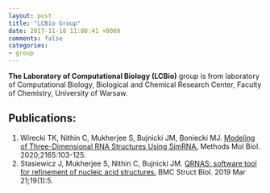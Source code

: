 ```yaml
---
layout: post
title: "LCBio Group"
date: 2017-11-18 11:08:41 +0000
comments: false
categories: 
- group
---
```

<!--
# [LCBio Group]() 
[<i class="fa fa-envelope-square fa-fw fa-2x"></i>](mailto:wj_hust08@hust.edu.cn?cc=yxiao@hust.edu.cn)
-->
**The Laboratory of Computational Biology (LCBio)** group is from laboratory of Computational Biology, Biological and Chemical Research Center, Faculty of Chemistry, University of Warsaw.



## Publications:
1. Wirecki TK, Nithin C, Mukherjee S, Bujnicki JM, Boniecki MJ. [Modeling of Three-Dimensional RNA Structures Using SimRNA.](https://pubmed.ncbi.nlm.nih.gov/32621221/) Methods Mol Biol. 2020;2165:103-125. 
2. Stasiewicz J, Mukherjee S, Nithin C, Bujnicki JM. [QRNAS: software tool for refinement of nucleic acid structures.](https://pubmed.ncbi.nlm.nih.gov/30898165/) BMC Struct Biol. 2019 Mar 21;19(1):5. 

